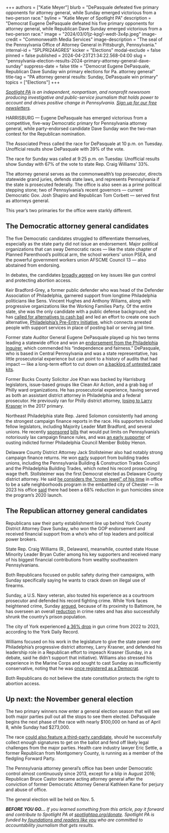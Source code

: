 +++
authors = ["Katie Meyer"]
blurb = "DePasquale defeated five primary opponents for attorney general, while Sunday emerged victorious from a two-person race."
byline = "Katie Meyer of Spotlight PA"
description = "Democrat Eugene DePasquale defeated his five primary opponents for attorney general, while Republican Dave Sunday emerged victorious from a two-person race."
image = "2024/03/01jz-kpg1-wedt-3x4p.jpeg"
image-credit = "Commonwealth Media Services"
image-description = "The seal of the Pennsylvania Office of Attorney General in Pittsburgh, Pennsylvania."
internal-id = "SPLPRI24AGRES"
kicker = "Elections"
modal-exclude = false
pinned = false
published = 2024-04-23T21:34:22.568-04:00
slug = "pennsylvania-election-results-2024-primary-attorney-general-dave-sunday"
suppress-date = false
title = "Democrat Eugene DePasquale, Republican Dave Sunday win primary elections for Pa. attorney general"
title-tag = "PA attorney general results: Sunday, DePasquale win primary"
topics = ["Elections"]
+++

<a href="https://www.spotlightpa.org/"><em>Spotlight PA</em></a><em> is an independent, nonpartisan, and nonprofit newsroom producing investigative and public-service journalism that holds power to account and drives positive change in Pennsylvania. </em><a href="https://www.spotlightpa.org/newsletters"><em>Sign up for our free newsletters</em></a><em>.</em>

HARRISBURG — Eugene DePasquale has emerged victorious from a competitive, five-way Democratic primary for Pennsylvania attorney general, while party-endorsed candidate Dave Sunday won the two-man contest for the Republican nomination.

The Associated Press called the race for DePasquale at 10 p.m. on Tuesday. Unofficial results show DePasquale with 39% of the vote.

The race for Sunday was called at 9:25 p.m. on Tuesday. Unofficial results show Sunday with 67% of the vote to state Rep. Craig Williams’ 33%.

<script src="https://www.spotlightpa.org/embed.js" async></script><div data-spl-embed-version="1" data-spl-src="https://www.spotlightpa.org/embeds/newsletter/"></div>

The attorney general serves as the commonwealth’s top prosecutor, directs statewide grand juries, defends state laws, and represents Pennsylvania if the state is prosecuted federally. The office is also seen as a prime political stepping stone; two of Pennsylvania’s recent governors — current Democratic Gov. Josh Shapiro and Republican Tom Corbett — served first as attorneys general.

This year’s two primaries for the office were starkly different.

## The Democratic attorney general candidates

The five Democratic candidates struggled to differentiate themselves, especially as the state party did not issue an endorsement. Major political organizations that can sway Democratic races — like the state chapter of Planned Parenthood’s political arm, the school workers’ union PSEA, and the powerful government workers union AFSCME Council 13 — also abstained from endorsing.

In debates, the candidates <a href="https://penncapital-star.com/campaigns-elections/democrats-running-for-pa-attorney-general-agree-on-guns-abortion-rights-and-tiktok-during-debate/">broadly agreed</a> on key issues like gun control and protecting abortion access.

Keir Bradford-Grey, a former public defender who was head of the Defender Association of Philadelphia, garnered support from longtime Philadelphia politicians like Sens. Vincent Hughes and Anthony Wiliams, along with progressive organizations like the Working Families Party. Of the entire slate, she was the only candidate with a public defense background; she has <a href="https://phillydefenders.org/cash-bail-aug7/">called for alternatives to cash bail</a> and led an effort to create one such alternative, <a href="https://whyy.org/articles/keir-bradford-grey-pennsylvania-election-2024-attorney-general-philadelphia-public-defender/">Philadelphia’s Pre-Entry Initiative</a>, which connects arrested people with support services in place of posting bail or serving jail time.

Former state Auditor General Eugene DePasquale played up his two terms leading a statewide office and won an <a href="https://www.inquirer.com/opinion/editorials/attorney-general-democratic-primary-2024-eugene-depasquale-20240411.html">endorsement from the Philadelphia Inquirer</a>, which commended his “independence and fairness.” DePasquale, who is based in Central Pennsylvania and was a state representative, has little prosecutorial experience but can point to a history of audits that had impact — like a long-term effort to cut down on <a href="https://whyy.org/articles/pa-auditor-general-praises-dwindling-rape-kit-backlog/">a backlog of untested rape kits</a>.

Former Bucks County Solicitor Joe Khan was backed by Harrisburg legislators, issue-based groups like Clean Air Action, and a grab bag of Philly ward organizations. He has prosecutorial experience, having served as both an assistant district attorney in Philadelphia and a federal prosecutor. He previously ran for Philly district attorney, <a href="https://www.inquirer.com/politics/pennsylvania/joe-khan-bucks-county-attorney-general-20230607.html">losing to Larry Krasner</a> in the 2017 primary.

Northeast Philadelphia state Rep. Jared Solomon consistently had among the strongest campaign finance reports in the race. His supporters included fellow legislators, including Majority Leader Matt Bradford, and several unions. He recently <a href="https://www.legis.state.pa.us/cfdocs/billinfo/billinfo.cfm?syear=2023&amp;sind=0&amp;body=H&amp;type=B&amp;bn=1471">sponsored</a> <a href="https://www.legis.state.pa.us/cfdocs/billinfo/billinfo.cfm?syear=2023&amp;sInd=0&amp;body=H&amp;type=B&amp;bn=1472">bills</a> that would put limits on Pennsylvania’s notoriously lax campaign finance rules, and was <a href="https://whyy.org/articles/philly-stat-rep-wants-to-give-voters-power-to-oust-indicted-councilman-henon/">an early supporter</a> of ousting indicted former Philadelphia Council Member Bobby Henon.

Delaware County District Attorney Jack Stollsteimer also had notably strong campaign finance returns. He won <a href="https://www.politicspa.com/stollsteimer-secures-key-endorsements-in-quest-for-attorney-general-nomination/128697/">early</a> support from building trades unions, including the Pennsylvania Building &amp; Construction Trades Council and the Philadelphia Building Trades, which noted his record prosecuting wage theft. Stollsteimer was the first Democrat elected as Delaware County district attorney. He said <a href="https://www.inquirer.com/politics/jack-stollsteimer-beth-stefanide-miscichowski-delaware-county-district-attorney-20231031.html">he considers the “crown jewel” of his time</a> in office to be a safe neighborhoods program in the embattled city of Chester — in 2023 his office <a href="https://6abc.com/chester-homicides-delaware-county-gun-violence-pennsylvania-crime-da-jack-stollsteimer/13859574/">said</a> there had been a 68% reduction in gun homicides since the program’s 2020 launch.

## The Republican attorney general candidates

Republicans saw their party establishment line up behind York County District Attorney Dave Sunday, who won the GOP endorsement and received financial support from a who’s who of top leaders and political power brokers.

State Rep. Craig Williams (R., Delaware), meanwhile, counted state House Minority Leader Bryan Cutler among his key supporters and received many of his biggest financial contributions from wealthy southeastern Pennsylvanians.

Both Republicans focused on public safety during their campaigns, with Sunday specifically saying he wants to crack down on illegal use of firearms.

Sunday, a U.S. Navy veteran, also touted his experience as a courtroom prosecutor and defended his record fighting crime. While York faces heightened crime, Sunday <a href="https://delawarevalleyjournal.com/gop-attorney-general-candidates-spar-during-primary-debate/">argued</a>, because of its proximity to Baltimore, he has overseen an overall <a href="https://www.ydr.com/story/news/local/2023/09/19/york-county-pa-s-most-influential-people-for-2023-politics/70610274007/">reduction</a> in crime rates and has also successfully shrunk the country’s prison population.

The city of York experienced <a href="https://www.ydr.com/story/news/2024/03/12/york-pas-battle-against-gun-violence-is-working-officials-say-gvi/72932179007/">a 36% drop</a> in gun crime from 2022 to 2023, according to the York Daily Record.

Williams focused on his work in the legislature to give the state power over Philadelphia’s progressive district attorney, Larry Krasner, and defended his leadership role in a Republican effort to impeach Krasner (Sunday, in a debate, said he didn’t support that initiative). Williams also stressed his experience in the Marine Corps and sought to cast Sunday as insufficiently conservative, noting that he was <a href="https://delawarevalleyjournal.com/gop-attorney-general-candidates-spar-during-primary-debate/">once registered as a Democrat</a>.

Both Republicans do not believe the state constitution protects the right to abortion access.

<script src="https://www.spotlightpa.org/embed.js" async></script><div data-spl-embed-version="1" data-spl-src="https://www.spotlightpa.org/embeds/donate/"></div>

## Up next: the November general election

The two primary winners now enter a general election season that will see both major parties pull out all the stops to see them elected. DePasquale begins the next phase of the race with nearly $100,000 on hand as of April 8, while Sunday had $273,000.

The race <a href="https://www.spotlightpa.org/news/2024/04/pennsylvania-election-2024-forward-party-attorney-general-treasurer-ballot-requirements/">could also feature a third-party candidate</a>, should he successfully collect enough signatures to get on the ballot and fend off likely legal challenges from the major parties. Health care industry lawyer Eric Settle, a former Republican from Montgomery County, is running as a member of the fledgling Forward Party.

The Pennsylvania attorney general’s office has been under Democratic control almost continuously since 2013, except for a blip in August 2016; Republican Bruce Castor became acting attorney general after the conviction of former Democratic Attorney General Kathleen Kane for perjury and abuse of office.

The general election will be held on Nov. 5.

<strong><em>BEFORE YOU GO…</em></strong><em> If you learned something from this article, pay it forward and contribute to Spotlight PA at </em><a href="http://spotlightpa.org/donate"><em>spotlightpa.org/donate</em></a><em>. Spotlight PA is funded by</em><a href="https://www.spotlightpa.org/support"><em> foundations and readers like you</em></a><em> who are committed to accountability journalism that gets results.</em>

